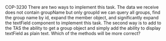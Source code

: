 COP-3230
There are two ways to implement this task. 
The data we receive does not contain groupName but only groupId we can query all groups, find the group name by id, expand the member object, and significantly expand the textField component to implement this task.
The second way is to add to the TAS the ability to get a group object and simply add the ability to display textField as plain text.
Which of the methods will be more correct?
